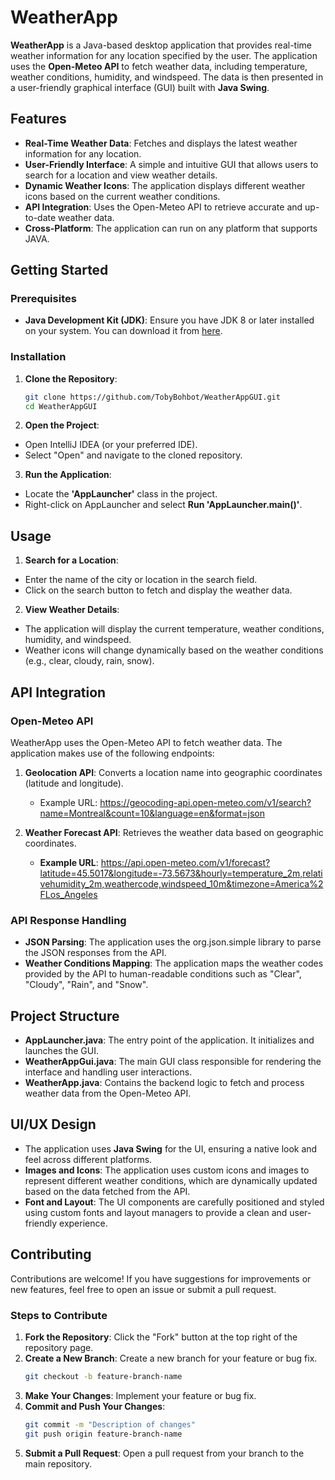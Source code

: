 # WeatherApp

**WeatherApp** is a Java-based desktop application that provides real-time weather information for any location specified by the user. The application uses the **Open-Meteo API** to fetch weather data, including temperature, weather conditions, humidity, and windspeed. The data is then presented in a user-friendly graphical interface (GUI) built with **Java Swing**.

## Features

- **Real-Time Weather Data**: Fetches and displays the latest weather information for any location.
- **User-Friendly Interface**: A simple and intuitive GUI that allows users to search for a location and view weather details.
- **Dynamic Weather Icons**: The application displays different weather icons based on the current weather conditions.
- **API Integration**: Uses the Open-Meteo API to retrieve accurate and up-to-date weather data.
- **Cross-Platform**: The application can run on any platform that supports JAVA.

## Getting Started

### Prerequisites

- **Java Development Kit (JDK)**: Ensure you have JDK 8 or later installed on your system. You can download it from [here](https://www.oracle.com/java/technologies/javase-jdk11-downloads.html).

### Installation

1. **Clone the Repository**:
   ```bash
   git clone https://github.com/TobyBohbot/WeatherAppGUI.git
   cd WeatherAppGUI
2. **Open the Project**:

- Open IntelliJ IDEA (or your preferred IDE).
- Select "Open" and navigate to the cloned repository.
3. **Run the Application**:

- Locate the **'AppLauncher'** class in the project.
- Right-click on AppLauncher and select **Run 'AppLauncher.main()'**.

## Usage

1. **Search for a Location**:

- Enter the name of the city or location in the search field.
- Click on the search button to fetch and display the weather data.

2. **View Weather Details**:

- The application will display the current temperature, weather conditions, humidity, and windspeed.
- Weather icons will change dynamically based on the weather conditions (e.g., clear, cloudy, rain, snow).

## API Integration

### Open-Meteo API

WeatherApp uses the Open-Meteo API to fetch weather data. The application makes use of the following endpoints:

1. **Geolocation API**: Converts a location name into geographic coordinates (latitude and longitude).
   - Example URL: https://geocoding-api.open-meteo.com/v1/search?name=Montreal&count=10&language=en&format=json


2. **Weather Forecast API**: Retrieves the weather data based on geographic coordinates.
   - **Example URL**: https://api.open-meteo.com/v1/forecast?latitude=45.5017&longitude=-73.5673&hourly=temperature_2m,relativehumidity_2m,weathercode,windspeed_10m&timezone=America%2FLos_Angeles

### API Response Handling

- **JSON Parsing**: The application uses the org.json.simple library to parse the JSON responses from the API.
- **Weather Conditions Mapping**: The application maps the weather codes provided by the API to human-readable conditions such as "Clear", "Cloudy", "Rain", and "Snow".

## Project Structure
- **AppLauncher.java**: The entry point of the application. It initializes and launches the GUI.
- **WeatherAppGui.java**: The main GUI class responsible for rendering the interface and handling user interactions.
- **WeatherApp.java**: Contains the backend logic to fetch and process weather data from the Open-Meteo API.

## UI/UX Design
- The application uses **Java Swing** for the UI, ensuring a native look and feel across different platforms.
- **Images and Icons**: The application uses custom icons and images to represent different weather conditions, which are dynamically updated based on the data fetched from the API.
- **Font and Layout**: The UI components are carefully positioned and styled using custom fonts and layout managers to provide a clean and user-friendly experience.

## Contributing
Contributions are welcome! If you have suggestions for improvements or new features, feel free to open an issue or submit a pull request.

### Steps to Contribute
1. **Fork the Repository**: Click the "Fork" button at the top right of the repository page.
2. **Create a New Branch**: Create a new branch for your feature or bug fix.
   ```bash
   git checkout -b feature-branch-name

3. **Make Your Changes**: Implement your feature or bug fix.
4. **Commit and Push Your Changes**:
   ```bash
   git commit -m "Description of changes"
   git push origin feature-branch-name
5. **Submit a Pull Request**: Open a pull request from your branch to the main repository.
